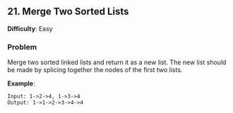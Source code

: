 ## 21. Merge Two Sorted Lists

**Difficulty**: Easy

### Problem

Merge two sorted linked lists and return it as a new list. The new list should be made by splicing together the nodes of the first two lists.

**Example**:

```
Input: 1->2->4, 1->3->4
Output: 1->1->2->3->4->4
```
